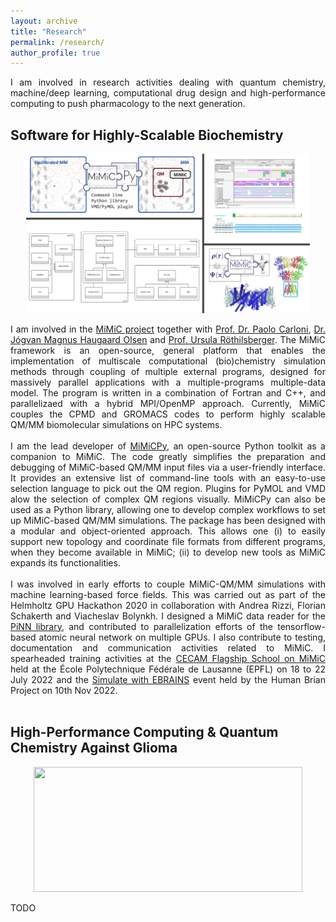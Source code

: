 ```yaml
---
layout: archive
title: "Research"
permalink: /research/
author_profile: true
---
```


<div style="text-align: justify">
I am involved in research activities dealing with quantum chemistry, machine/deep learning, computational drug design and high-performance computing to push pharmacology to the next generation.
</div>

## Software for Highly-Scalable Biochemistry

<p align="center">
  <img src="../images/Research1.jpg" width="90%" height="65%"/>
</p>

<div style="text-align: justify">
I am involved in the <a href="https://mimic-project.org/en/latest/">MiMiC project</a> together with <a href="https://www.fz-juelich.de/profile/carloni_p">Prof. Dr. Paolo Carloni</a>, <a href="https://orbit.dtu.dk/en/persons/jógvan-magnus-haugaard-olsen">Dr. Jógvan Magnus Haugaard Olsen</a> and <a href="https://www.epfl.ch/labs/lcbc/roethlisberger/">Prof. Ursula Röthilsberger</a>. The MiMiC framework is an open-source, general platform that enables the implementation of multiscale computational (bio)chemistry simulation methods through coupling of multiple external programs, designed for massively parallel applications with a multiple-programs multiple-data model. The program is written in a combination of Fortran and C++, and parallelizaed with a hybrid MPI/OpenMP approach. Currently, MiMiC couples the CPMD and GROMACS codes to perform highly scalable QM/MM biomolecular simulations on HPC systems.
<br>
<br>
I am the lead developer of <a href="https://mimic-project.org/en/latest/mimicpy/overview.html">MiMiCPy</a>, an open-source Python toolkit as a companion to MiMiC. The code greatly simplifies the preparation and debugging of MiMiC-based QM/MM input files via a user-friendly interface. It provides an extensive list of command-line tools with an easy-to-use selection language to pick out the QM region. Plugins for PyMOL and VMD alow the selection of complex QM regions visually. MiMiCPy can also be used as a Python library, allowing one to develop complex workflows to set up MiMiC-based QM/MM simulations. The package has been designed with a modular and object-oriented approach. This allows one (i) to easily support new topology and coordinate file formats from different programs, when they become available in MiMiC; (ii) to develop new tools as MiMiC expands its functionalities.
<br>
<br>
I was involved in early efforts to couple MiMiC-QM/MM simulations with machine learning-based force fields. This was carried out as part of the Helmholtz GPU Hackathon 2020 in collaboration with Andrea Rizzi, Florian Schakerth and Viacheslav Bolynkh. I designed a MiMiC data reader for the <a href="https://pubs.acs.org/doi/10.1021/acs.jcim.9b00994">PiNN library</a>, and contributed to parallelization efforts of the tensorflow-based atomic neural network on multiple GPUs. I also contribute to testing, documentation and communication activities related to MiMiC. I spearheaded training activities at the <a href="https://www.cecam.org/workshop-details/1119">CECAM Flagship School on MiMiC</a> held at the École Polytechnique Fédérale de Lausanne (EPFL) on 18 to 22 July 2022 and the <a href="https://flagship.kip.uni-heidelberg.de/jss/HBPm?m=showAgenda&meetingID=242">Simulate with EBRAINS</a> event held by the Human Brian Project on 10th Nov 2022.
</div>
<br>

## High-Performance Computing & Quantum Chemistry Against Glioma

<p align="center">
  <img src="hepp.png" width="430" height="200"/>
</p>

TODO

